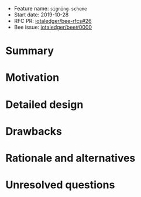 + Feature name: `signing-scheme`
+ Start date: 2019-10-28
+ RFC PR: [iotaledger/bee-rfcs#26](https://github.com/iotaledger/bee-rfcs/pull/26)
+ Bee issue: [iotaledger/bee#0000](https://github.com/iotaledger/bee/issues/0000)

# Summary

<!-- TODO -->

# Motivation

<!-- TODO -->

# Detailed design

<!-- TODO -->

# Drawbacks

<!-- TODO -->

# Rationale and alternatives

<!-- TODO -->

# Unresolved questions

<!-- TODO -->
